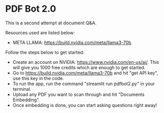 # PDF Bot 2.0

This is a second attempt at document Q&A. 

Resources used are listed below:
- META LLAMA: https://build.nvidia.com/meta/llama3-70b

Follow the steps below to get started:
- Create an account on NVIDIA: https://www.nvidia.com/en-us/ai/. This will give you 1000 free credits which are enough to get started.
- Go to https://build.nvidia.com/meta/llama3-70b and hit "get API key", use this key in the code.
- To run the app, run the command "streamlit run pdfbot2.py" in your terminal. 
- Upload any PDF you want to scan through and hit "Documents Embedding".
- Once embedding is done, you can start asking questions right away! 
